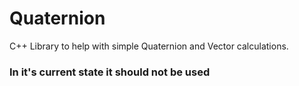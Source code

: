 # Quaternion
C++ Library to help with simple Quaternion and Vector calculations.
### In it's current state it should not be used
